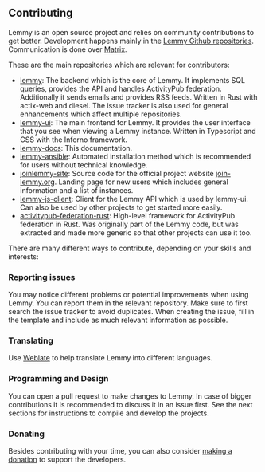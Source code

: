 ## Contributing

Lemmy is an open source project and relies on community contributions to get better. Development happens mainly in the [Lemmy Github repositories](https://github.com/LemmyNet). Communication is done over [Matrix](https://matrix.to/#/#activitypub-community:codelutin.com).

These are the main repositories which are relevant for contributors:

- [lemmy](https://github.com/LemmyNet/lemmy): The backend which is the core of Lemmy. It implements SQL queries, provides the API and handles ActivityPub federation. Additionally it sends emails and provides RSS feeds. Written in Rust with actix-web and diesel. The issue tracker is also used for general enhancements which affect multiple repositories.
- [lemmy-ui](https://github.com/LemmyNet/lemmy-ui): The main frontend for Lemmy. It provides the user interface that you see when viewing a Lemmy instance. Written in Typescript and CSS with the Inferno framework.
- [lemmy-docs](https://github.com/LemmyNet/lemmy-docs): This documentation.
- [lemmy-ansible](https://github.com/LemmyNet/lemmy-ansible): Automated installation method which is recommended for users without technical knowledge.
- [joinlemmy-site](https://github.com/LemmyNet/joinlemmy-site): Source code for the official project website [join-lemmy.org](https://join-lemmy.org/). Landing page for new users which includes general information and a list of instances.
- [lemmy-js-client](https://github.com/LemmyNet/lemmy-js-client): Client for the Lemmy API which is used by lemmy-ui. Can also be used by other projects to get started more easily.
- [activitypub-federation-rust](https://github.com/LemmyNet/activitypub-federation-rust): High-level framework for ActivityPub federation in Rust. Was originally part of the Lemmy code, but was extracted and made more generic so that other projects can use it too.

There are many different ways to contribute, depending on your skills and interests:

### Reporting issues

You may notice different problems or potential improvements when using Lemmy. You can report them in the relevant repository. Make sure to first search the issue tracker to avoid duplicates. When creating the issue, fill in the template and include as much relevant information as possible.

### Translating

Use [Weblate](https://weblate.join-lemmy.org/projects/lemmy/) to help translate Lemmy into different languages.

### Programming and Design

You can open a pull request to make changes to Lemmy. In case of bigger contributions it is recommended to discuss it in an issue first. See the next sections for instructions to compile and develop the projects.

### Donating

Besides contributing with your time, you can also consider [making a donation](https://join-lemmy.org/donate) to support the developers.
